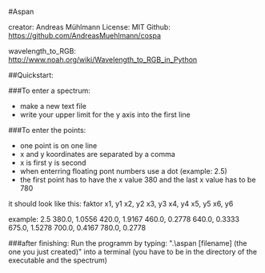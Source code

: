 #Aspan

creator: Andreas Mühlmann
License: MIT
Github: https://github.com/AndreasMuehlmann/cospa

wavelength_to_RGB: http://www.noah.org/wiki/Wavelength_to_RGB_in_Python

##Quickstart:

###To enter a spectrum:
- make a new text file
- write your upper limit for the y axis into the first line

###To enter the points:
- one point is on one line
- x and y koordinates are separated by a comma
- x is first y is second
- when enterring floating pont numbers use a dot (example: 2.5)
- the first point has to have the x value 380 and the last x value has to be 780

it should look like this:
faktor
x1, y1
x2, y2
x3, y3
x4, y4
x5, y5
x6, y6

example:
2.5
380.0, 1.0556
420.0, 1.9167
460.0, 0.2778
640.0, 0.3333
675.0, 1.5278
700.0, 0.4167
780.0, 0.2778

###after finishing:
Run the programm by typing:
".\aspan [filename] (the one you just created)"
into a terminal (you have to be in the directory of the executable and the spectrum)